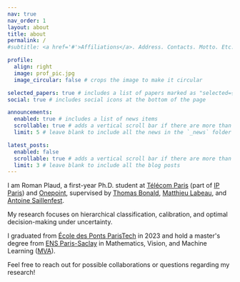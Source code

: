 ```yaml
---
nav: true
nav_order: 1
layout: about
title: about
permalink: /
#subtitle: <a href='#'>Affiliations</a>. Address. Contacts. Motto. Etc.

profile:
  align: right
  image: prof_pic.jpg
  image_circular: false # crops the image to make it circular

selected_papers: true # includes a list of papers marked as "selected={true}"
social: true # includes social icons at the bottom of the page

announcements:
  enabled: true # includes a list of news items
  scrollable: true # adds a vertical scroll bar if there are more than 3 news items
  limit: 5 # leave blank to include all the news in the `_news` folder

latest_posts:
  enabled: false
  scrollable: true # adds a vertical scroll bar if there are more than 3 new posts items
  limit: 3 # leave blank to include all the blog posts
---
```

I am Roman Plaud, a first-year Ph.D. student at [Télécom Paris](https://www.telecom-paris.fr/) (part of [IP Paris](https://www.ip-paris.fr/)) and [Onepoint](https://www.groupeonepoint.com/fr/), supervised by [Thomas Bonald](https://perso.telecom-paristech.fr/bonald/Home_page.html), [Matthieu Labeau](https://www.telecom-paris.fr/matthieu-labeau), and [Antoine Saillenfest](https://toinesayan.github.io/).

My research focuses on hierarchical classification, calibration, and optimal decision-making under uncertainty.

I graduated from [École des Ponts ParisTech](https://ecoledesponts.fr/) in 2023 and hold a master's degree from [ENS Paris-Saclay](https://ens-paris-saclay.fr/) in Mathematics, Vision, and Machine Learning ([MVA](https://www.master-mva.com/)).

Feel free to reach out for possible collaborations or questions regarding my research!
